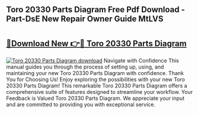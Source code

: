 ## Toro 20330 Parts Diagram Free Pdf Download - Part-DsE New Repair Owner Guide MtLVS

# <h2><a href="http://dft3hz.blite.top/?on=Toro+20330+Parts+Diagram">🔗Download New 👉🔴 Toro 20330 Parts Diagram</a></h2>

[![Toro 20330 Parts Diagram download](https://i.imgur.com/lujVjoI.png)](http://dft3hz.blite.top/?on=Toro+20330+Parts+Diagram)
Navigate with Confidence This manual guides you through the process of setting up, using, and maintaining your new Toro 20330 Parts Diagram with confidence. Thank You for Choosing Us! Enjoy exploring the possibilities with your new Toro 20330 Parts Diagram! This remarkable Toro 20330 Parts Diagram offers a comprehensive suite of features designed to streamline your workflow. Your Feedback is Valued Toro 20330 Parts Diagram. We appreciate your input and are committed to providing you with exceptional service.
